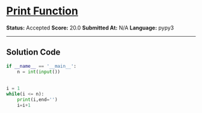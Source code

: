 # [Print Function](https://www.hackerrank.com/challenges/python-print/problem)

**Status:** Accepted
**Score:** 20.0
**Submitted At:** N/A
**Language:** pypy3

---

## Solution Code

```python
if __name__ == '__main__':
    n = int(input())
    
    
i = 1
while(i <= n):
    print(i,end='')
    i=i+1
    

